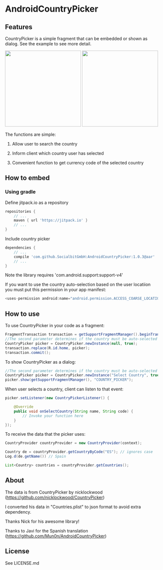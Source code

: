 AndroidCountryPicker
====================

## Features
CountryPicker is a simple fragment that can be embedded or shown as dialog. See the example to see more detail.


<img src="https://raw.github.com/roomorama/AndroidCountryPicker/master/screenshot/1.png" width="250">
<img src="https://raw.github.com/roomorama/AndroidCountryPicker/master/screenshot/2.png" width="250">


The functions are simple:
 
1) Allow user to search the country

2) Inform client which country user has selected

3) Convenient function to get currency code of the selected country

## How to embed

### Using gradle

Define jitpack.io as a repository
```gradle
repositories {
	// ...
    maven { url 'https://jitpack.io' }
	// ...
}
```

Include country picker
```gradle
dependencies {
	// ...
    compile 'com.github.SocialbitGmbH:AndroidCountryPicker:1.0.3@aar'
	// ...
}
```

Note the library requires 'com.android.support:support-v4'

If you want to use the country auto-selection based on the user locatiion you must put this permission in your app manifest:
```java
<uses-permission android:name="android.permission.ACCESS_COARSE_LOCATION"/>
```

## How to use

To use CountryPicker in your code as a fragment:

```java
FragmentTransaction transaction = getSupportFragmentManager().beginTransaction();
//The second parameter determines if the country must be auto-selected from the user current location.
CountryPicker picker = CountryPicker.newInstance(null, true);
transaction.replace(R.id.home, picker);
transaction.commit();
```

To show CountryPicker as a dialog:

```java
//The second parameter determines if the country must be auto-selected from the user current location.
CountryPicker picker = CountryPicker.newInstance("Select Country", true);
picker.show(getSupportFragmentManager(), "COUNTRY_PICKER");
```

When user selects a country, client can listen to that event:

```java
picker.setListener(new CountryPickerListener() {

	@Override
	public void onSelectCountry(String name, String code) {
		// Invoke your function here
	}
});
```

To receive the data that the picker uses:

```java
CountryProvider countryProvider = new CountryProvider(context);

Country de = countryProvider.getCountryByCode("ES"); // ignores case
Log.d(de.getName()) // Spain

List<Country> countries = countryProvider.getCountries();
```

## About
The data is from CountryPicker by nicklockwood (https://github.com/nicklockwood/CountryPicker)

I converted his data in "Countries.plist" to json format to avoid extra dependency.

Thanks Nick for his awesome library!

Thanks to Javi for the Spanish translation (https://github.com/Mun0n/AndroidCountryPicker)

## License
See LICENSE.md
